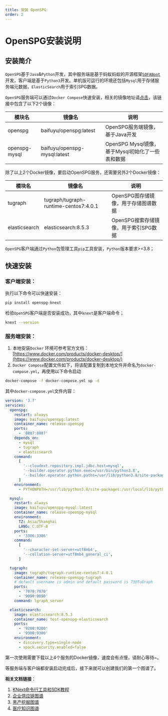 ```yaml
---
title: 安装 OpenSPG
order: 2
---
```


# OpenSPG安装说明

## 安装简介

`OpenSPG`基于`Java`&`Python`开发，其中服务端是基于蚂蚁蚂蚁的开源框架[`SOFABoot`](https://www.sofastack.tech/projects/sofa-boot/overview/)开发，客户端是基于`Python3`开发。单机版可运行的环境还包括`Mysql`用于存储服务端元数据，`ElasticSearch`用于索引SPG数据。

`OpenSPG`服务端可以通过`Docker Compose`快速安装，相关的镜像地址请[点击](https://hub.docker.com/repositories/baifuyu)，该链接中包含了以下2个镜像：

| 模块名        | 镜像名                       | 说明                                             |
| ------------- | ---------------------------- | ------------------------------------------------ |
| openspg       | baifuyu/openspg:latest       | OpenSPG服务端镜像，基于Java开发                  |
| openspg-mysql | baifuyu/openspg-mysql:latest | OpenSPG Mysql镜像，基于Mysql初始化了一些表和数据 |

除了以上2个Docker镜像，要启动OpenSPG服务，还需要另外2个Docker镜像：

| 模块名        | 镜像名                                | 说明                                 |
| ------------- | ------------------------------------- | ------------------------------------ |
| tugraph       | tugraph/tugraph-runtime-centos7:4.0.1 | OpenSPG图存储镜像，用于存储图谱数据  |
| elasticsearch | elasticsearch:8.5.3                   | OpenSPG搜索存储镜像，用于索引SPG数据 |

`OpenSPG`客户端通过`Python`包管理工具`pip`工具安装，`Python`版本要求>=3.8；

## 快速安装

### 客户端安装：

执行以下命令可以快速安装：

```bash
pip install openspg-knext
```

检验`OpenSPG`客户端是否安装成功，其中`knext`是客户端命令；

```bash
knext --version
```

### 服务端安装：

1. 本地安装`Docker`
   环境可参考官方文档：[https://www.docker.com/products/docker-desktop/](https://www.docker.com/products/docker-desktop/)
2. `Docker Compose`配置文件如下，将该配置复制到本地文件并命名为`docker-compose.yml`，再使用以下命令启动

```bash
docker-compose -f docker-compose.yml up -d
```

其中`docker-compose.yml`文件内容：

```yaml
version: '3.7'
services:
  openspg:
    restart: always
    image: baifuyu/openspg:latest
    container_name: release-openspg
    ports:
      - '8887:8887'
    depends_on:
      - mysql
      - tugraph
      - elasticsearch
    command:
      [
        '--cloudext.repository.impl.jdbc.host=mysql',
        '--builder.operator.python.exec=/usr/bin/python3.8',
        '--builder.operator.python.paths=/usr/lib/python3.8/site-packages;/usr/local/lib/python3.8/dist-packages;',
      ]
    environment:
      - PYTHONPATH=/usr/lib/python3.8/site-packages:/usr/local/lib/python3.8/dist-packages

  mysql:
    restart: always
    image: baifuyu/openspg-mysql:latest
    container_name: release-openspg-mysql
    environment:
      TZ: Asia/Shanghai
      LANG: C.UTF-8
    ports:
      - '3306:3306'
    command:
      [
        '--character-set-server=utf8mb4',
        '--collation-server=utf8mb4_general_ci',
      ]

  tugraph:
    image: tugraph/tugraph-runtime-centos7:4.0.1
    container_name: release-openspg-tugraph
    # default username is admin and default password is 73@TuGraph
    ports:
      - '7070:7070'
      - '9090:9090'
    command: lgraph_server

  elasticsearch:
    image: elasticsearch:8.5.3
    container_name: test-openspg-elasticsearch
    ports:
      - '9200:9200'
      - '9300:9300'
    environment:
      - discovery.type=single-node
      - xpack.security.enabled=false
```

第一次使用需要下载以上4个服务的Docker镜像，速度会有点慢，请耐心等待~。

等服务端与客户端都安装启动完成后，接下来就可以创建我们的第一个图谱了。

**相关文档链接**：

1. [KNext命令行工具和SDK教程](tutorial/knext)
2. [企业供应链图谱](enterprise_supply_chain_introduce_quickstart)
3. [黑产挖掘图谱](example/risk-mining/risk_mining_introduce_quickstart)
4. [医疗知识图谱](example/medical/medical_introduce_quickstart)
